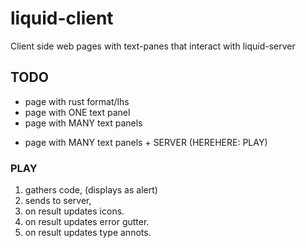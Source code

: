 # liquid-client

Client side web pages with text-panes that interact with liquid-server

## TODO

+ page with rust format/lhs
+ page with ONE  text panel
+ page with MANY text panels 
- page with MANY text panels + SERVER (HEREHERE: PLAY) 

### PLAY

1. gathers code, (displays as alert)
2. sends to server,
3. on result updates icons.
4. on result updates error gutter.
5. on result updates type annots.


